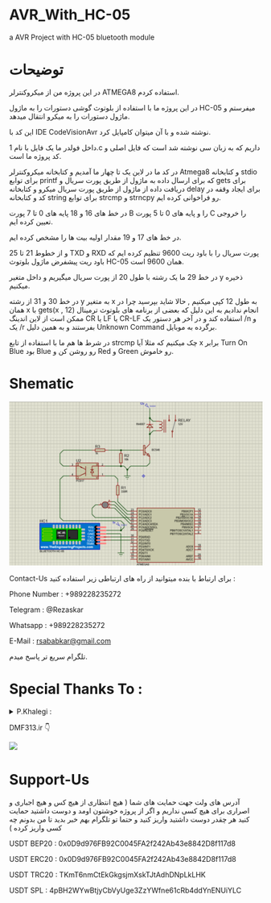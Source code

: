 # AVR_With_HC-05
a AVR Project with HC-05 bluetooth module

# توضیحات
در این پروژه من از میکروکنترلر ATMEGA8 استفاده کردم.

در این پروژه ما با استفاده از بلوتوث گوشی دستورات را به ماژول HC-05 میفرستم و ماژول دستورات را به میکرو انتقال میدهد.

این کد با IDE CodeVisionAvr نوشته شده و با آن میتوان کامپایل کرد.

داخل فولدر ما یک فایل با نام 1.c داریم که به زبان سی نوشته شد است که فایل اصلی و کد پروژه ما است.

در کد ما در لاین یک تا چهار ما آمدیم و کتابخانه میکروکنترلر Atmega8 و کتابخانه stdio برای توابع printf که برای ارسال داده به ماژول از طریق پورت سریال و gets برای دریافت داده از ماژول از طریق پورت سریال میکرو و کتابخانه delay برای ایجاد وقفه در کد و کتابخانه string برای توابع strcmp و strncpy رو فراخوانی کرده ایم.

در خط های 16 و 18 پایه های 0 تا 7 پورت B را و پایه های 0 تا 5 پورت C را خروجی تعیین کرده ایم.

در خط های 17 و 19 مقدار اولیه بیت ها را مشخص کرده ایم.

و از خطوط 21 تا 25 TXD و RXD پورت سریال را با باود ریت 9600 تنظیم کرده ایم که باود ریت پیشفرض ماژول بلوتوث HC-05 همان 9600 است.

در خط 29 ما یک رشته با طول 20 از پورت سریال میگیریم و داخل متغیر y ذخیره میکنیم.

در خط 30 و 31 از رشته y به متغیر x به طول 12 کپی میکنیم , حالا شاید بپرسید چرا در همان x با gets(x , 12) انجام ندادیم به این دلیل که بعضی از برنامه های بلوتوث ترمینال ممکن است از لاین اندینگ CR یا LF یا CR-LF استفاده کند و در آخر هر دستور یک /n و یک /r بفرستند و به همین دلیل Unknown Command برگرده به موبایل.

در شرط ها هم ما با استفاده از تابع strcmp چک میکنیم که مثلا آیا x برابر Turn On Blue بود Blue رو روشن کن و Red و Green رو خاموش.

# Shematic
<img src="https://github.com/Reza-Skar/AVR_With_HC-05/blob/main/images/Shematic.png?raw=true"/>

 Contact-Us
برای ارتباط با بنده میتوانید از راه های ارتباطی زیر استفاده کنید :

Phone Number : +989228235272

Telegram : @Rezaskar

Whatsapp : +989228235272

E-Mail : rsababkar@gmail.com

تلگرام سریع تر پاسخ میدم.


# Special Thanks To :

<details> 
  <summary>P.Khalegi :</summary>
   Telegram : @Parisa_Khaleghi
</details>

DMF313.ir 👇

[<img src="https://dmf313.ir/wp-content/uploads/2020/05/AdminAvatar.png" width="100"/>](https://dmf313.ir/)



# Support-Us
آدرس های ولت جهت حمایت های شما ( هیچ انتظاری از هیچ کس و هیچ اجباری و اصراری برای هیچ کسی نداریم و اگر از پروژه خوشتون اومد و دوست داشتید حمایت کنید هر چقدر دوست داشتید واریز کنید و حتما تو تلگرام بهم خبر بدید تا من بدونم چه کسی واریز کرده )

USDT BEP20 : 0x0D9d976FB92C0045FA2f242Ab43e8842D8f117d8

USDT ERC20 : 0x0D9d976FB92C0045FA2f242Ab43e8842D8f117d8

USDT TRC20 : TKmT6nmCtEkGkgsjmXskTJtAdhDNpLkLHK

USDT SPL : 4pBH2WYwBtjyCbVyUge3ZzYWfne61cRb4ddYnENUiYLC
